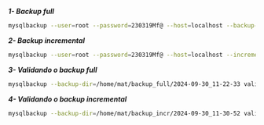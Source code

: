 ***1- Backup full***
```bash
mysqlbackup --user=root --password=230319Mf@ --host=localhost --backup-dir=/home/mat/backup_full --with-timestamp backup
```

***2- Backup incremental***
```bash
mysqlbackup --user=root --password=230319Mf@ --host=localhost --incremental --incremental-backup-dir=/home/mat/backup_incr/ --incremental-base=dir:/home/mat/backup_full/2024-09-30_11-22-33 --backup-dir=/home/mat/backup_incr/ --with-timestamp backup
```

***3- Validando o backup full***
```bash
mysqlbackup --backup-dir=/home/mat/backup_full/2024-09-30_11-22-33 validate
```

***4- Validando o backup  incremental***
```bash
mysqlbackup --backup-dir=/home/mat/backup_incr/2024-09-30_11-30-52 validate
```
